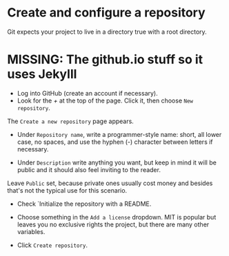 # Create and configure a repository

Git expects your project to live in a directory true with a root directory.

# MISSING: The github.io stuff so it uses Jekylll

* Log into GitHub (create an account if necessary).
* Look for the *+* at the top of the page. Click it, then choose `New repository`.

The `Create a new repository` page appears.

* Under `Repository name`, write a programmer-style name: short, all lower case, no spaces, and use the hyphen (*-*) character between letters if necessary.

* Under `Description` write anything you want, but keep in mind it will be public and it should also feel inviting to the reader.

Leave `Public` set, because private ones usually cost money and besides that's not the typical use for this scenario.

* Check `Initialize the repository with a README.

* Choose something in the `Add a license` dropdown. MIT is popular but leaves you no exclusive rights the project,
but there are many other variables.

* Click `Create repository`.
